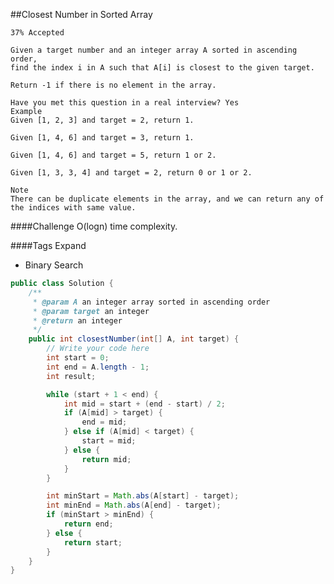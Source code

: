 ##Closest Number in Sorted Array

    37% Accepted

	Given a target number and an integer array A sorted in ascending order,
	find the index i in A such that A[i] is closest to the given target.

	Return -1 if there is no element in the array.

	Have you met this question in a real interview? Yes
	Example
	Given [1, 2, 3] and target = 2, return 1.

	Given [1, 4, 6] and target = 3, return 1.

	Given [1, 4, 6] and target = 5, return 1 or 2.

	Given [1, 3, 3, 4] and target = 2, return 0 or 1 or 2.

	Note
	There can be duplicate elements in the array, and we can return any of the indices with same value.

####Challenge
O(logn) time complexity.

####Tags Expand
- Binary Search

```java
public class Solution {
    /**
     * @param A an integer array sorted in ascending order
     * @param target an integer
     * @return an integer
     */
    public int closestNumber(int[] A, int target) {
        // Write your code here
        int start = 0;
        int end = A.length - 1;
        int result;

        while (start + 1 < end) {
            int mid = start + (end - start) / 2;
            if (A[mid] > target) {
                end = mid;
            } else if (A[mid] < target) {
                start = mid;
            } else {
                return mid;
            }
        }

        int minStart = Math.abs(A[start] - target);
        int minEnd = Math.abs(A[end] - target);
        if (minStart > minEnd) {
            return end;
        } else {
            return start;
        }
    }
}

```
